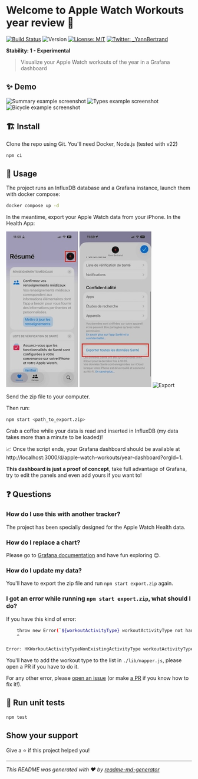 # Welcome to Apple Watch Workouts year review 👋

[![Build Status](https://img.shields.io/github/actions/workflow/status/yannbertrand/apple-watch-workouts-year-review/test.yaml)](https://github.com/yannbertrand/apple-watch-workouts-year-review/actions/workflows/test.yaml)
![Version](https://img.shields.io/badge/version-0.1.1-blue.svg?cacheSeconds=2592000)
[![License: MIT](https://img.shields.io/badge/License-MIT-yellow.svg)](./license)
[![Twitter: _YannBertrand](https://img.shields.io/twitter/follow/_YannBertrand.svg?style=social)](https://x.com/_YannBertrand)

**Stability: 1 - Experimental**

> Visualize your Apple Watch workouts of the year in a Grafana dashboard

## ✨ Demo

![Summary example screenshot](./images/summary.png)
![Types example screenshot](./images/types.png)
![Bicycle example screenshot](./images/bicycle.png)

## 🏗 Install

Clone the repo using Git. You'll need Docker, Node.js (tested with v22)

```sh
npm ci
```

## 🚀 Usage

The project runs an InfluxDB database and a Grafana instance, launch them with docker compose:

```sh
docker compose up -d
```

In the meantime, export your Apple Watch data from your iPhone. In the Health App:

![Click on your picture](./images/export-step-1.jpeg)
![Export All Health Data](./images/export-step-2.jpeg)
![Export](./images/export-step-3.jpeg)

Send the zip file to your computer.

Then run:

```sh
npm start <path_to_export.zip>
```

Grab a coffee while your data is read and inserted in InfluxDB (my data takes more than a minute to be loaded)!

📈 Once the script ends, your Grafana dashboard should be available at http://localhost:3000/d/apple-watch-workouts/year-dashboard?orgId=1.

**This dashboard is just a proof of concept**, take full advantage of Grafana, try to edit the panels and even add yours if you want to!

## ❓ Questions

### How do I use this with another tracker?

The project has been specially designed for the Apple Watch Health data.

### How do I replace a chart?

Please go to [Grafana documentation](https://grafana.com/docs/grafana/latest/features/panels/singlestat/) and have fun exploring 😊.

### How do I update my data?

You'll have to export the zip file and run `npm start export.zip` again.

### I got an error while running `npm start export.zip`, what should I do?

If you have this kind of error:

```bash
    throw new Error(`${workoutActivityType} workoutActivityType not handled yet`);
    ^

Error: HKWorkoutActivityTypeNonExistingActivityType workoutActivityType not handled yet
```

You'll have to add the workout type to the list in `./lib/mapper.js`, please open a PR if you have to do it.

For any other error, please [open an issue](https://github.com/yannbertrand/apple-watch-workouts-year-review/issues/new) (or make [a PR](https://github.com/yannbertrand/apple-watch-workouts-year-review/pulls) if you know how to fix it!).

## 🚧 Run unit tests

```sh
npm test
```

## Show your support

Give a ⭐️ if this project helped you!

---

_This README was generated with ❤️ by [readme-md-generator](https://github.com/kefranabg/readme-md-generator)_
